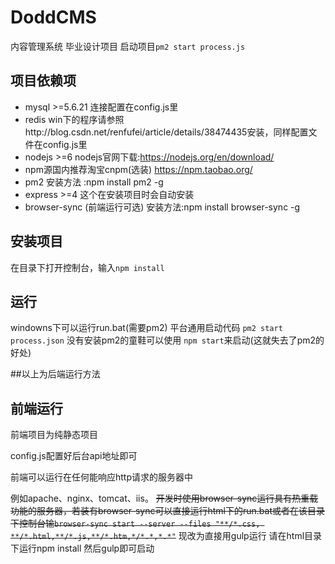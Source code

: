 # DoddCMS
内容管理系统 毕业设计项目
启动项目`pm2 start process.js`
## 项目依赖项
* mysql >=5.6.21 连接配置在config.js里
* redis win下的程序请参照http://blog.csdn.net/renfufei/article/details/38474435安装，同样配置文件在config.js里
* nodejs >=6  nodejs官网下载:https://nodejs.org/en/download/  
* npm源国内推荐淘宝cnpm(选装) https://npm.taobao.org/
* pm2  安装方法 :npm install pm2 -g
* express >=4   这个在安装项目时会自动安装
* browser-sync (前端运行可选)  安装方法:npm install browser-sync -g


## 安装项目
在目录下打开控制台，输入`npm install`


## 运行
windowns下可以运行run.bat(需要pm2)
平台通用启动代码 `pm2 start process.json`
没有安装pm2的童鞋可以使用 `npm start`来启动(这就失去了pm2的好处)


##以上为后端运行方法

## 前端运行
前端项目为纯静态项目

config.js配置好后台api地址即可

前端可以运行在任何能响应http请求的服务器中

例如apache、nginx、tomcat、iis。
<del>开发时使用browser-sync运行具有热重载功能的服务器，若装有browser-sync可以直接运行html下的run.bat或者在该目录下控制台输`browser-sync start --server --files "**/*.css, **/*.html,**/*.js,**/*.htm,*/*.*,*.*"`</del>
现改为直接用gulp运行
请在html目录下运行npm install 然后gulp即可启动
